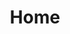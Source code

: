 ---
layout: home
title: "Home"
author_profile: false
permalink: /
header:
  overlay_image: assets/images/osaka-wide.jpg
  overlay_filter: 0.2 # same as ading an opacity of 0.5 to a black backgroud
  actions:
  - label: "Do Not Click"
    url: "https://www.youtube.com/watch?v=dQw4w9WgXcQ&ab_channel=RickAstley"
  # caption: "small text on the bottom corner"
entries_layout: grid
---